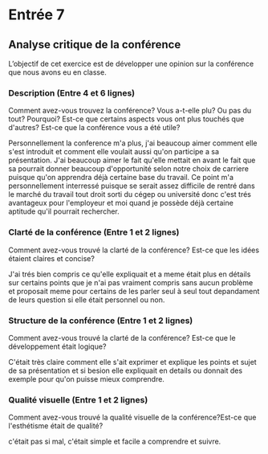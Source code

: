# Entrée 7
## Analyse critique de la conférence

L’objectif de cet exercice est de développer une opinion sur la conférence que nous avons eu en classe. 

### Description (Entre 4 et 6 lignes)
Comment avez-vous trouvez la conférence? Vous a-t-elle plu? Ou pas du tout? Pourquoi? Est-ce que certains aspects vous ont plus touchés que d'autres? Est-ce que la conférence vous a été utile?

Personnellement la conference m'a plus, j'ai beaucoup aimer comment elle s'est introduit et comment elle voulait aussi qu'on participe a sa présentation. J'ai beaucoup aimer le fait qu'elle mettait en avant le fait que sa pourrait donner beaucoup d'opportunité selon notre choix de carriere puisque qu'on apprendra déjà certaine base du travail. Ce point m'a personnellement interressé puisque se serait assez difficile de rentré dans le marché du travail tout droit sorti du cégep ou université donc c'est trés avantageux pour l'employeur et moi quand je possède déjà certaine aptitude qu'il pourrait rechercher.

### Clarté de la conférence (Entre 1 et 2 lignes)
Comment avez-vous trouvé la clarté de la conférence? Est-ce que les idées étaient claires et concise?

J'ai trés bien compris ce qu'elle expliquait et a meme était plus en détails sur certains points que je n'ai pas vraiment compris sans aucun problème et proposait meme pour certains de les parler seul à seul tout depandament de leurs question si elle était personnel ou non.

### Structure de la conférence (Entre 1 et 2 lignes)
Comment avez-vous trouvé la clarté de la conférence? Est-ce que le développement était logique?

C'était très claire comment elle s'ait exprimer et explique les points et sujet de sa présentation et si besion elle expliquait en details ou donnait des exemple pour qu'on puisse mieux comprendre.

### Qualité visuelle (Entre 1 et 2 lignes)
Comment avez-vous trouvé la qualité visuelle de la conférence?Est-ce que l'esthétisme était de qualité?

c'était pas si mal, c'était simple et facile a comprendre et suivre.
